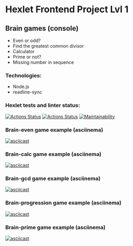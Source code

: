 # Hexlet Frontend Project Lvl 1
## Brain games (console)
- Even or odd?
- Find the greatest common divisor
- Calculator
- Prime or not?
- Missing number in sequence

### Technologies:
- Node.js
- readline-sync

### Hexlet tests and linter status:
[![Actions Status](https://github.com/redaktorscha/frontend-project-lvl1/workflows/hexlet-check/badge.svg)](https://github.com/redaktorscha/frontend-project-lvl1/actions)
[![Actions Status](https://github.com/redaktorscha/frontend-project-lvl1/workflows/nodejs/badge.svg)](https://github.com/redaktorscha/frontend-project-lvl1/workflows/nodejs/badge.svg)
[![Maintainability](https://api.codeclimate.com/v1/badges/9e557b0599506bc95a82/maintainability)](https://codeclimate.com/github/redaktorscha/frontend-project-lvl1/maintainability)

### Brain-even game example (asciinema)
[![asciicast](https://asciinema.org/a/452125.svg)](https://asciinema.org/a/452125)

### Brain-calc game example (asciinema)
[![asciicast](https://asciinema.org/a/452028.svg)](https://asciinema.org/a/452028)

### Brain-gcd game example (asciinema)
[![asciicast](https://asciinema.org/a/452124.svg)](https://asciinema.org/a/452124)

### Brain-progression game example (asciinema)
[![asciicast](https://asciinema.org/a/452136.svg)](https://asciinema.org/a/452136)

### Brain-prime game example (asciinema)
[![asciicast](https://asciinema.org/a/452144.svg)](https://asciinema.org/a/452144)